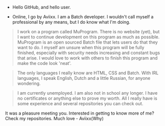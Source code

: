 - Hello GitHub, and hello user.

- Online, I go by Aviixx. I am a Batch developer. I wouldn't call myself a professional by any means, but I do know what I'm doing.
> I work on a program called MuProgram. There is no website (yet), but I want to continue development on this program as much as possible. MuProgram is an open sourced Batch file that lets users do that they want to do.
  I myself am unsure when this program will be fully finished, especially with security needs increasing and constant bugs that arise. I would love to work with others to finish this program and make the code look 'neat'.

> The only languages I really know are HTML, CSS and Batch. With IRL languages, I speak English, Dutch and a little Russian, for anyone wondering.

> I am currently unemployed. I am also not in school any longer. I have no certificates or anything else to prove my worth. All I really have is some experience and several repositories you can check out.


  It was a pleasure meeting you. Interested in getting to know more of me? Check my repositories. 
  Much love - Aviixx(Why)
